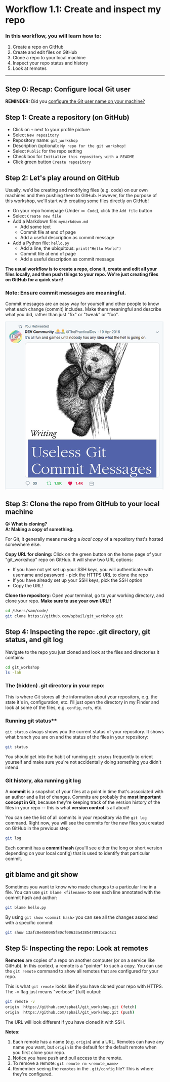# Workflow 1.1:  Create and inspect my repo

### In this workflow, you will learn how to:
1. Create a repo on GitHub
2. Create and edit files on GitHub
3. Clone a repo to your local machine
4. Inspect your repo status and history
5. Look at remotes

---

## Step 0:  Recap: Configure local Git user
**REMINDER:**  Did you [configure the Git user name on your machine?](https://github.com/reshamas/git-intro-workshop/blob/master/workflows/w_0_3_setup.md#step-1--configure-user-on-local-computer)

## Step 1:  Create a repository (on GitHub)

- Click on `+` next to your profile picture
- Select `New repository`
- Repository name:  `git_workshop`
- Description (optional):  `My repo for the git workshop!`
- Select `Public` for the repo setting
- Check box for `Initialize this repository with a README`
- Click green button `Create repository`

## Step 2:  Let's play around on GitHub

Usually, we'd be creating and modifying files (e.g. code) on our own machines and then pushing them to GitHub. However, for the purpose of this workshop, we'll start with creating some files directly on GitHub!

- On your repo homepage (Under `<> Code`), click the `Add file` button
- Select `Create new file`
- Add a Markdown file: `mymarkdown.md`
  - Add some text
  - Commit file at end of page
  - Add a useful description as commit message
- Add a Python file: `hello.py`
  - Add a line, the ubiquitous: `print("Hello World")`
  - Commit file at end of page
  - Add a useful description as commit message
  
**The usual workflow is to create a repo, clone it, create and edit all your files locally, and then push things to your repo. We're just creating files on GitHub for a quick start!**

### Note: Ensure commit messages are meaningful.

Commit messages are an easy way for yourself and other people to know what each change (commit) includes. Make them meaningful and describe what you did, rather than just "fix" or "tweak" or "foo".

![Useless commit messages](../images/useless_commit.png)


## Step 3: Clone the repo from GitHub to your local machine

**Q:  What is cloning?**  
**A:  Making a copy of something.**

For Git, it generally means making a *local copy* of a repository that's hosted somewhere else.

**Copy URL for cloning:**
Click on the green button on the home page of your "git_workshop" repo on GitHub. It will show two URL options:
- If you have not yet set up your SSH keys, you will authenticate with username and password - pick the HTTPS URL to clone the repo
- If you have already set up your SSH keys, pick the SSH option
- Copy the URL!


**Clone the repository:**
Open your terminal, go to your working directory, and clone your repo. **Make sure to use your own URL!!**

```bash
cd /Users/sam/code/
git clone https://github.com/spbail/git_workshop.git
```


## Step 4:  Inspecting the repo: .git directory, git status, and git log

Navigate to the repo you just cloned and look at the files and directories it contains:

```bash
cd git_workshop 
ls -lah
```

### The (hidden) .git directory in your repo:
This is where Git stores all the information about your repository, e.g. the state it's in, configuration, etc. I'll just open the directory in my Finder and look at some of the files, e.g. `config`, `refs`, etc.


### Running git status**
`git status` always shows you the current status of your repository. It shows what branch you are on and the status of the files in your repository:

```bash
git status
```

You should get into the habit of running `git status` frequently to orient yourself and make sure you're not accidentally doing something you didn't intend.

	
### Git history, aka running git log

A **commit** is a snapshot of your files at a point in time that's associated with an author and a list of changes. Commits are probably the **most important concept in Git**, because they're keeping track of the version history of the files in your repo -- this is what **version control** is all about! 

You can see the list of all commits in your repository via the `git log` command. Right now, you will see the commits for the new files you created on GitHub in the previous step:

```bash
git log
```

Each commit has a **commit hash** (you'll see either the long or short version depending on your local config) that is used to identify that particular commit.

## git blame and git show

Sometimes you want to know who made changes to a particular line in a file. You can use `git blame <filename>` to see each line annotated with the commit hash and author:

```bash
git blame hello.py 
```

By using `git show <commit hash>` you can see all the changes associated with a specific commit:

```bash
git show 13afc8e450045f80cf00633a438547091bcac4c1
```


## Step 5: Inspecting the repo: Look at remotes

**Remotes** are copies of a repo on another computer (or on a service like GitHub). In this context, a remote is a "pointer" to such a copy. You can use the `git remote` command to show all remotes that are configured for your repo.

This is what `git remote` looks like if you have cloned your repo with HTTPS. The `-v` flag just means "verbose" (full) output:

```bash
git remote -v
origin	https://github.com/spbail/git_workshop.git (fetch)
origin	https://github.com/spbail/git_workshop.git (push)
```
The URL will look different if you have cloned it with SSH.

**Notes:**
1. Each remote has a name (e.g. `origin`) and a URL. Remotes can have any name you want, but `origin` is the default for the default remote when you first clone your repo.
2. Notice you have push and pull access to the remote.  
3. To remove a remote:  `git remote rm <remote_name>`
4. Remember seeing the `remotes` in the `.git/config` file? This is where they're configured.
